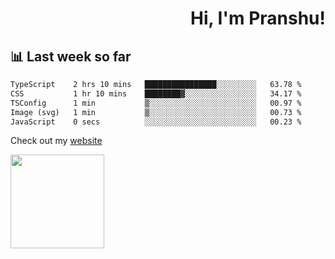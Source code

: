 <div align="right" >
   
   <H1>Hi, I'm Pranshu!</H1>

</div>

## 📊 Last week so far
<!--START_SECTION:waka-->

```txt
TypeScript    2 hrs 10 mins   ████████████████░░░░░░░░░   63.78 %
CSS           1 hr 10 mins    ████████▓░░░░░░░░░░░░░░░░   34.17 %
TSConfig      1 min           ▒░░░░░░░░░░░░░░░░░░░░░░░░   00.97 %
Image (svg)   1 min           ▒░░░░░░░░░░░░░░░░░░░░░░░░   00.73 %
JavaScript    0 secs          ░░░░░░░░░░░░░░░░░░░░░░░░░   00.23 %
```

<!--END_SECTION:waka-->

Check out my [website](https://pranshu05.vercel.app)

<img align="left" width="150" src="https://user-images.githubusercontent.com/70943732/209951571-93b7afe5-f523-4683-b725-5d94b287e94e.png">

